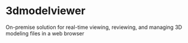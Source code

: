 # 3dmodelviewer
On-premise solution for real-time viewing, reviewing, and managing 3D modeling files in a web browser
